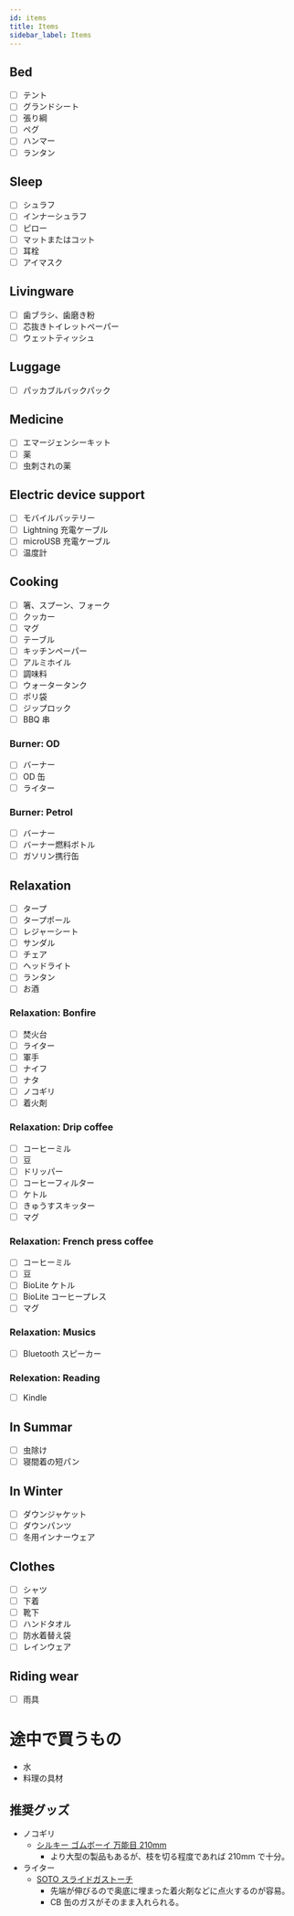 ```yaml
---
id: items
title: Items
sidebar_label: Items
---
```

## Bed

* [ ] テント
* [ ] グランドシート
* [ ] 張り綱
* [ ] ペグ
* [ ] ハンマー
* [ ] ランタン

## Sleep

* [ ] シュラフ
* [ ] インナーシュラフ
* [ ] ピロー
* [ ] マットまたはコット
* [ ] 耳栓
* [ ] アイマスク

## Livingware

* [ ] 歯ブラシ、歯磨き粉
* [ ] 芯抜きトイレットペーパー
* [ ] ウェットティッシュ

## Luggage

* [ ] パッカブルバックパック

## Medicine

* [ ] エマージェンシーキット
* [ ] 薬
* [ ] 虫刺されの薬

## Electric device support

* [ ] モバイルバッテリー
* [ ] Lightning 充電ケーブル
* [ ] microUSB 充電ケーブル
* [ ] 温度計

## Cooking

* [ ] 箸、スプーン、フォーク
* [ ] クッカー
* [ ] マグ
* [ ] テーブル
* [ ] キッチンペーパー
* [ ] アルミホイル
* [ ] 調味料
* [ ] ウォータータンク
* [ ] ポリ袋
* [ ] ジップロック
* [ ] BBQ 串

### Burner: OD

* [ ] バーナー
* [ ] OD 缶
* [ ] ライター

### Burner: Petrol

* [ ] バーナー
* [ ] バーナー燃料ボトル
* [ ] ガソリン携行缶

## Relaxation

* [ ] タープ
* [ ] タープポール
* [ ] レジャーシート
* [ ] サンダル
* [ ] チェア
* [ ] ヘッドライト
* [ ] ランタン
* [ ] お酒

### Relaxation: Bonfire

* [ ] 焚火台
* [ ] ライター
* [ ] 軍手
* [ ] ナイフ
* [ ] ナタ
* [ ] ノコギリ
* [ ] 着火剤

### Relaxation: Drip coffee

* [ ] コーヒーミル
* [ ] 豆
* [ ] ドリッパー
* [ ] コーヒーフィルター
* [ ] ケトル
* [ ] きゅうすスキッター
* [ ] マグ

### Relaxation: French press coffee

* [ ] コーヒーミル
* [ ] 豆
* [ ] BioLite ケトル
* [ ] BioLite コーヒープレス
* [ ] マグ

### Relaxation: Musics

* [ ] Bluetooth スピーカー

### Relexation: Reading

* [ ] Kindle

## In Summar

* [ ] 虫除け
* [ ] 寝間着の短パン

## In Winter

* [ ] ダウンジャケット
* [ ] ダウンパンツ
* [ ] 冬用インナーウェア

## Clothes

* [ ] シャツ
* [ ] 下着
* [ ] 靴下
* [ ] ハンドタオル
* [ ] 防水着替え袋
* [ ] レインウェア

## Riding wear

* [ ] 雨具

# 途中で買うもの

* 水
* 料理の具材

## 推奨グッズ

* ノコギリ 
  * [シルキー ゴムボーイ 万能目 210mm](https://www.amazon.co.jp/dp/B000CEAX8S/) 
    * より大型の製品もあるが、枝を切る程度であれば 210mm で十分。
* ライター 
  * [SOTO スライドガストーチ](https://www.amazon.co.jp/dp/B004WMPFWA/) 
    * 先端が伸びるので奥底に埋まった着火剤などに点火するのが容易。
    * CB 缶のガスがそのまま入れられる。